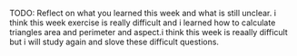TODO: Reflect on what you learned this week and what is still unclear.
i think this week exercise is really difficult and i learned how to calculate triangles area and perimeter  and aspect.i think this week is reaally difficult but i will study again and slove these difficult questions.   